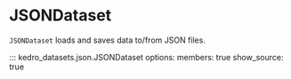 # JSONDataset

`JSONDataset` loads and saves data to/from JSON files.

::: kedro_datasets.json.JSONDataset
    options:
        members: true
        show_source: true
